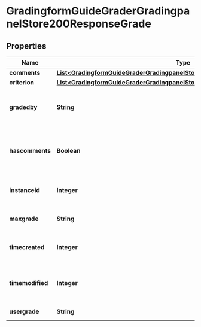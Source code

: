 

# GradingformGuideGraderGradingpanelStore200ResponseGrade


## Properties

| Name | Type | Description | Notes |
|------------ | ------------- | ------------- | -------------|
|**comments** | [**List&lt;GradingformGuideGraderGradingpanelStore200ResponseGradeCommentsInner&gt;**](GradingformGuideGraderGradingpanelStore200ResponseGradeCommentsInner.md) |  |  |
|**criterion** | [**List&lt;GradingformGuideGraderGradingpanelStore200ResponseGradeCriterionInner&gt;**](GradingformGuideGraderGradingpanelStore200ResponseGradeCriterionInner.md) |  |  |
|**gradedby** | **String** | The assumed grader of this grading instance |  |
|**hascomments** | **Boolean** | Whether there are any frequently-used comments |  |
|**instanceid** | **Integer** | The id of the current grading instance |  |
|**maxgrade** | **String** | Max possible grade |  |
|**timecreated** | **Integer** | The time that the grade was created |  |
|**timemodified** | **Integer** | The time that the grade was last updated |  |
|**usergrade** | **String** | Current user grade |  |



